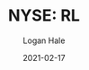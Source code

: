 ---
type: "report"
paper: "RL_Logan_Hale.pdf"
author: "Logan Hale"
company: "Ralph Lauren Co."
date: "2021-02-17"
summary: "Ralph Lauren is a leading American apparel and fashion company, founded in 1976, with stores across North America, Europe, and Asia. They are known for their mid-range to luxury priced apparel, home products,   accessories, and fragrances. Ralph Lauren distributes products to their consumers via their retail, wholesale, licensing, and growing e-commerce operations."
title: "NYSE: RL"
---